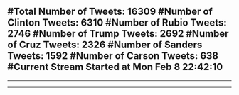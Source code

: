#Total Number of Tweets: 16309 
#Number of Clinton Tweets: 6310
#Number of Rubio Tweets: 2746
#Number of Trump Tweets: 2692
#Number of Cruz Tweets: 2326
#Number of Sanders Tweets: 1592
#Number of Carson Tweets: 638
#Current Stream Started at Mon Feb  8 22:42:10
---
---
---
